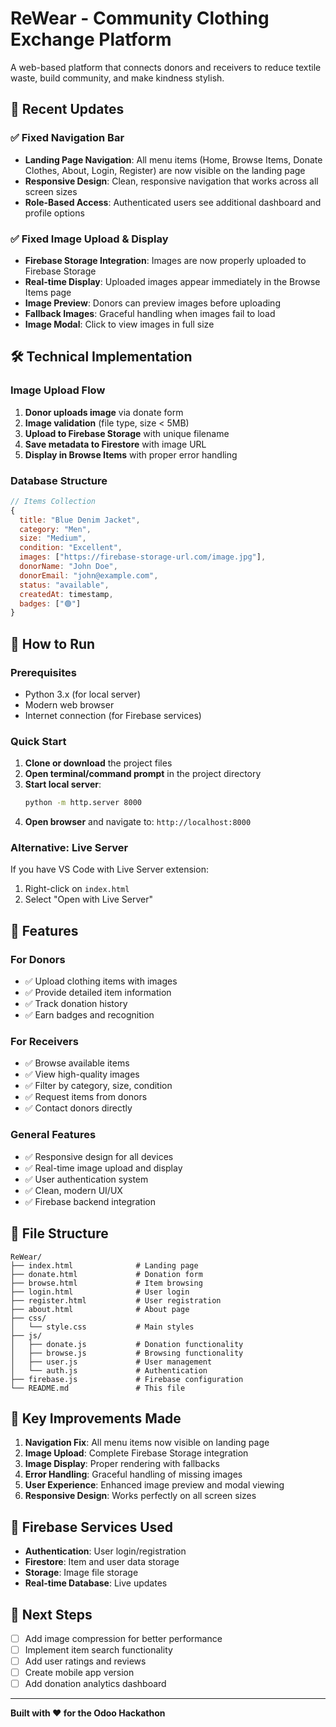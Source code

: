 # ReWear - Community Clothing Exchange Platform

A web-based platform that connects donors and receivers to reduce textile waste, build community, and make kindness stylish.

## 🚀 Recent Updates

### ✅ Fixed Navigation Bar

- **Landing Page Navigation**: All menu items (Home, Browse Items, Donate Clothes, About, Login, Register) are now visible on the landing page
- **Responsive Design**: Clean, responsive navigation that works across all screen sizes
- **Role-Based Access**: Authenticated users see additional dashboard and profile options

### ✅ Fixed Image Upload & Display

- **Firebase Storage Integration**: Images are now properly uploaded to Firebase Storage
- **Real-time Display**: Uploaded images appear immediately in the Browse Items page
- **Image Preview**: Donors can preview images before uploading
- **Fallback Images**: Graceful handling when images fail to load
- **Image Modal**: Click to view images in full size

## 🛠 Technical Implementation

### Image Upload Flow

1. **Donor uploads image** via donate form
2. **Image validation** (file type, size < 5MB)
3. **Upload to Firebase Storage** with unique filename
4. **Save metadata to Firestore** with image URL
5. **Display in Browse Items** with proper error handling

### Database Structure

```javascript
// Items Collection
{
  title: "Blue Denim Jacket",
  category: "Men",
  size: "Medium",
  condition: "Excellent",
  images: ["https://firebase-storage-url.com/image.jpg"],
  donorName: "John Doe",
  donorEmail: "john@example.com",
  status: "available",
  createdAt: timestamp,
  badges: ["🟢"]
}
```

## 🚀 How to Run

### Prerequisites

- Python 3.x (for local server)
- Modern web browser
- Internet connection (for Firebase services)

### Quick Start

1. **Clone or download** the project files
2. **Open terminal/command prompt** in the project directory
3. **Start local server**:
   ```bash
   python -m http.server 8000
   ```
4. **Open browser** and navigate to: `http://localhost:8000`

### Alternative: Live Server

If you have VS Code with Live Server extension:

1. Right-click on `index.html`
2. Select "Open with Live Server"

## 📱 Features

### For Donors

- ✅ Upload clothing items with images
- ✅ Provide detailed item information
- ✅ Track donation history
- ✅ Earn badges and recognition

### For Receivers

- ✅ Browse available items
- ✅ View high-quality images
- ✅ Filter by category, size, condition
- ✅ Request items from donors
- ✅ Contact donors directly

### General Features

- ✅ Responsive design for all devices
- ✅ Real-time image upload and display
- ✅ User authentication system
- ✅ Clean, modern UI/UX
- ✅ Firebase backend integration

## 🔧 File Structure

```
ReWear/
├── index.html              # Landing page
├── donate.html             # Donation form
├── browse.html             # Item browsing
├── login.html              # User login
├── register.html           # User registration
├── about.html              # About page
├── css/
│   └── style.css           # Main styles
├── js/
│   ├── donate.js           # Donation functionality
│   ├── browse.js           # Browsing functionality
│   ├── user.js             # User management
│   └── auth.js             # Authentication
├── firebase.js             # Firebase configuration
└── README.md               # This file
```

## 🌟 Key Improvements Made

1. **Navigation Fix**: All menu items now visible on landing page
2. **Image Upload**: Complete Firebase Storage integration
3. **Image Display**: Proper rendering with fallbacks
4. **Error Handling**: Graceful handling of missing images
5. **User Experience**: Enhanced image preview and modal viewing
6. **Responsive Design**: Works perfectly on all screen sizes

## 🔗 Firebase Services Used

- **Authentication**: User login/registration
- **Firestore**: Item and user data storage
- **Storage**: Image file storage
- **Real-time Database**: Live updates

## 🎯 Next Steps

- [ ] Add image compression for better performance
- [ ] Implement item search functionality
- [ ] Add user ratings and reviews
- [ ] Create mobile app version
- [ ] Add donation analytics dashboard

---

**Built with ❤️ for the Odoo Hackathon**

